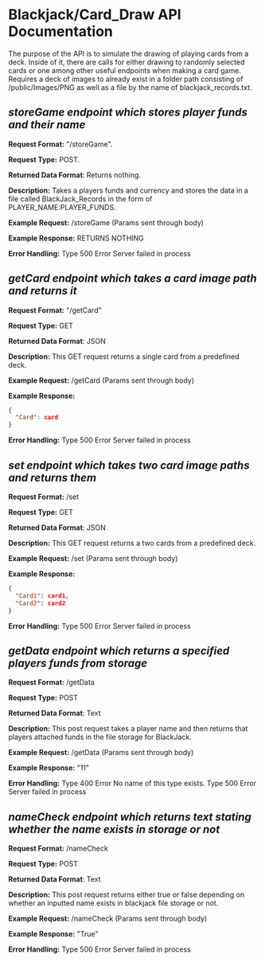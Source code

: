 # Blackjack/Card_Draw API Documentation
The purpose of the API is to simulate the drawing of playing cards from a deck. Inside of it,
there are calls for either drawing to randomly selected cards or one
among other useful endpoints when making a card game. Requires a deck of images
to already exist in a folder path consisting of /public/Images/PNG as well as a file by the name
of blackjack_records.txt.
## *storeGame endpoint which stores player funds and their name*
**Request Format:** "/storeGame".

**Request Type:** POST.

**Returned Data Format**: Returns nothing.

**Description:** Takes a players funds and currency and stores the data in a file called
BlackJack_Records in the form of PLAYER_NAME:PLAYER_FUNDS.

**Example Request:** /storeGame
(Params sent through body)

**Example Response:**
RETURNS NOTHING

**Error Handling:**
Type 500 Error Server failed in process

## *getCard endpoint which takes a card image path and returns it*
**Request Format:** "/getCard"

**Request Type:** GET

**Returned Data Format**: JSON

**Description:** This GET request returns a single card from a predefined deck.

**Example Request:** /getCard
(Params sent through body)

**Example Response:**
```json
{
  "Card": card
}
```

**Error Handling:**
Type 500 Error Server failed in process

## *set endpoint which takes two card image paths and returns them*
**Request Format:** /set

**Request Type:** GET

**Returned Data Format**: JSON

**Description:** This GET request returns a two cards from a predefined deck.

**Example Request:**
/set
(Params sent through body)

**Example Response:**

```json
{
  "Card1": card1,
  "Card2": card2
}
```

**Error Handling:**
Type 500 Error Server failed in process

## *getData endpoint which returns a specified players funds from storage*
**Request Format:** /getData

**Request Type:** POST

**Returned Data Format**: Text

**Description:** This post request takes a player name and then returns that players attached funds in
 the file storage for BlackJack.

**Example Request:**
/getData
(Params sent through body)

**Example Response:**
"11"

**Error Handling:**
Type 400 Error No name of this type exists.
Type 500 Error Server failed in process

## *nameCheck endpoint which returns text stating whether the name exists in storage or not*
**Request Format:** /nameCheck

**Request Type:** POST

**Returned Data Format**: Text

**Description:**  This post request returns either true or false depending on whether an inputted name
 exists in blackjack file storage or not.

**Example Request:**
/nameCheck
(Params sent through body)

**Example Response:**
"True"

**Error Handling:**
Type 500 Error Server failed in process
